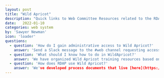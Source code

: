 ```yaml
---
layout: post
title: "Wild Apricot"
description: "Quick links to Web Committee Resources related to the RDAP member, event, and web management system, Wild Apricot."
date:   2022-01-10 
categories: web system
by: 'Sawyer Newman'
icon: 'loader'
questions:
  - question: 'How do I gain administrative access to Wild Apricot?'
    answer: 'Send a Slack message to the #web channel requesting access. We keep track of this information here in our [Account Administrators Log](https://docs.google.com/spreadsheets/d/1zQPdIvzS0bpjwFqOVqK3iZvOloTgBmiNqp44jabQeZA/edit#gid=1964252920).'
  - question: 'What should I know how to do in WildApricot?'
    answer: 'We have organized Wild Apricot training resources based on which committee you are on. [This document lives here](https://docs.google.com/document/d/1g098aGofYvz4IrnJDZZNJRfxM8OWAprfGj741J8vOcQ/edit).'
  - question: 'How does RDAP use Wild Apricot?'
    answer: 'We've developed process documents that live [here](https://drive.google.com/drive/u/2/folders/1eTxf0FysA6W66s7YfHAN89SWfoFXHv4e). If there is an additional process you would like added to our documentation, send the chairs an email.'
---
```

